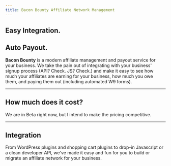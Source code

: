 ```yaml
---
title: Bacon Bounty Affiliate Network Management
---
```


<section id="hero">

# Easy Integration.
# Auto Payout.

</section>
<section>

**Bacon Bounty** is a modern affiliate management and payout service for your business. We take the pain out of
integrating with your business' signup process (API? Check. JS? Check.) and make it easy to see how much your affiliates
are earning for your business, how much you owe them, and paying them out (including automated W9 forms).

***

## How much does it cost?

We are in Beta right now, but I intend to make the pricing competitive.

***

## Integration

From WordPress plugins and shopping cart plugins to drop-in Javascript or a clean developer API, we've made it easy and
fun for you to build or migrate an affiliate network for your business.

</section>
